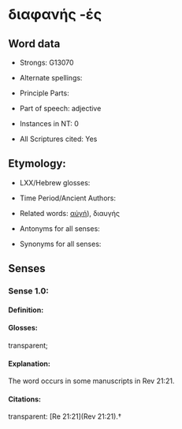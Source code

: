 # διαφανής -ές

<!-- Status: S2=NeedsFinalCheck -->
<!-- Lexica used for edits:   -->

## Word data

* Strongs: G13070

* Alternate spellings:



* Principle Parts: 


* Part of speech: adjective


* Instances in NT: 0

* All Scriptures cited: Yes

## Etymology: 

* LXX/Hebrew glosses: 


* Time Period/Ancient Authors: 


* Related words: [αὐγή]()), διαυγής

* Antonyms for all senses:

* Synonyms for all senses: 


## Senses 


### Sense  1.0: 

#### Definition: 

#### Glosses: 

transparent; 

#### Explanation: 

The word occurs in some manuscripts in Rev 21:21.


#### Citations: 

transparent: [Re 21:21](Rev 21:21).†
